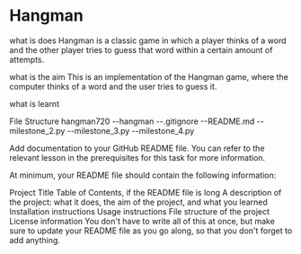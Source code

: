 # Hangman
what is does 
Hangman is a classic game in which a player thinks of a word and the other player tries to guess that word within a certain amount of attempts.

what is the aim 
This is an implementation of the Hangman game, where the computer thinks of a word and the user tries to guess it. 

what is learnt 


File Structure 
hangman720
--hangman 
--.gitignore
--README.md
--milestone_2.py
--milestone_3.py 
--milestone_4.py

Add documentation to your GitHub README file. You can refer to the relevant lesson in the prerequisites for this task for more information.

At minimum, your README file should contain the following information:

Project Title
Table of Contents, if the README file is long
A description of the project: what it does, the aim of the project, and what you learned
Installation instructions
Usage instructions
File structure of the project
License information
You don't have to write all of this at once, but make sure to update your README file as you go along, so that you don't forget to add anything.